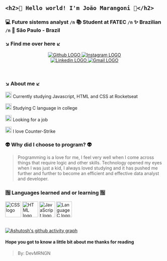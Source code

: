 ## ```<h2>🤖 Hello world! I'm João Marangoni 🤖</h2>```

### 💻 Future sistems analyst ```/n``` 📚 Student at FATEC ```/n``` ✨ Brazilian ```/n``` 🚀 São Paulo - Brazil

### ↘️ Find me over here ↙️

<body>
  <header align="left">
    <a href="https://github.com/devMRNGN" target="_blank">     
        <img src="https://img.shields.io/badge/-GitHub-000000?style=for-the-badge&logo=Github" alt="Github LOGO" target="_blank">
    </a>
    <a href="https://www.instagram.com/jota.mrngn/" target="_blank">
      <img src="https://img.shields.io/badge/-Instagram-FFFFFF?style=for-the-badge&logo=Instagram" alt="Instagram LOGO" target="_blank">
    </a>
    <br>
    <a href="https://www.linkedin.com/in/jo%C3%A3o-marangoni-904a35238" target="_blank">
      <img src="https://img.shields.io/badge/-Linkedin-8A0303?style=for-the-badge&logo=Linkedin" alt="Linkedin LOGO" target="_blank">
    </a>
    <a href="mailto:joao.tadeuzi00@gmail.com" target="_blank">
      <img src="https://img.shields.io/badge/-Gmail-008080?style=for-the-badge&logo=Gmail" alt="Gmail LOGO" target="_blank">
    </a>
  </header>

  ### ↘️ About me ↙️
  <main>
    <p><img src="https://slackmojis.com/emojis/60081-javascript-on-fire/download" alt="Javascript icon" width="20" height="20"> Currently studying Javascript, HTML and CSS at Rocketseat</p>
    <p><img src="https://slackmojis.com/emojis/2240-programmer/download" alt="Emoji" width="20" height="20">  Studying C language in college</p>
    <p><img src="https://slackmojis.com/emojis/37629-job-search/download" alt="Emoji" width="20" height="20">  Looking for a job</p>
    <p><img src="https://slackmojis.com/emojis/10717-csgo/download" alt="CS logo" width="20" height="20">  I love Counter-Strike</p>
  </main>
  
  ### 👽 Why did I choose to program? 👽
  <footer>
    <blockquote>
      Programming is a love for me, I feel very well when I come across things that require logic and other skills.
      Technology opened my eyes when I was just a kid, I always loved studying and it has pushed me further and further to become an efficient and effective data analyst and developer.
    </blockquote>
  </footer>
  
 ### 🈯 Languages learned and or learning 🈯
 <div>
   <img src="https://upload.wikimedia.org/wikipedia/commons/thumb/d/d5/CSS3_logo_and_wordmark.svg/800px-CSS3_logo_and_wordmark.svg.png" alt="CSS logo" width="50">
   <img src="https://cdn-icons-png.flaticon.com/512/732/732212.png" alt="HTML logo" width="50">
   <img src="https://slackmojis.com/emojis/151-javascript/download" alt="JavaScript logo" width="50">
   <img src="https://img.icons8.com/color/480/c-programming.png" alt="Language C logo" width="50">
 </div>
</body>
<br> 

[![Ashutosh's github activity graph](https://github-readme-activity-graph.cyclic.app/graph?username=devMRNGN&bg_color=79b8d2&color=000000&line=0008ff&point=000000&area=true&hide_border=true)](https://github.com/ashutosh00710/github-readme-activity-graph)

#### Hope you got to know a little bit about me thanks for reading
<blockquote>By: DevMRNGN</blockquote>

<!---
devMRNGN/devMRNGN is a ✨ special ✨ repository because its `README.md` (this file) appears on your GitHub profile.
You can click the Preview link to take a look at your changes.
--->
